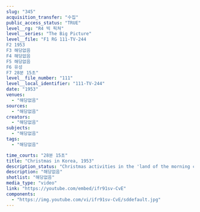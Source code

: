 ```yaml
---
slug: "345"
acquisition_transfer: "수집"
public_access_status: "TRUE"
level__rg: "R4 빅 픽쳐"
level__series: "The Big Picture"
level__file: "F1 RG 111-TV-244
F2 1953
F3 해당없음
F4 해당없음
F5 해당없음
F6 유성
F7 28분 15초"
level__file_number: "111"
level__local_identifier: "111-TV-244"
date: "1953"
venues: 
  - "해당없음"
sources: 
  - "해당없음"
creators: 
  - "해당없음"
subjects: 
  - "해당없음"
tags: 
  - "해당없음"

time_courts: "28분 15초"
title: "Christmas in Korea, 1953"
description_status: "Christmas activities in the 'land of the morning calm' in a troubled year."
description: "해당없음"
shotlist: "해당없음"
media_type: "video"
link: "https://youtube.com/embed/ifr91sv-CvE"
components: 
  - "https://img.youtube.com/vi/ifr91sv-CvE/sddefault.jpg"
---
```

